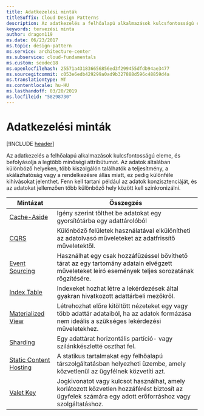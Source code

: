 ```yaml
---
title: Adatkezelési minták
titleSuffix: Cloud Design Patterns
description: Az adatkezelés a felhőalapú alkalmazások kulcsfontosságú eleme, és befolyásolja a legtöbb minőségi attribútumot. Az adatok általában különböző helyeken, több kiszolgálón találhatók a teljesítmény, a skálázhatóság vagy a rendelkezésre állás miatt, ez pedig különféle kihívásokat jelenthet. Fenn kell tartani például az adatok konzisztenciáját, és az adatokat jellemzően több különböző hely között kell szinkronizálni.
keywords: tervezési minta
author: dragon119
ms.date: 06/23/2017
ms.topic: design-pattern
ms.service: architecture-center
ms.subservice: cloud-fundamentals
ms.custom: seodec18
ms.openlocfilehash: 25571a431836656856ed3f299455dfdb94ae3477
ms.sourcegitcommit: c053e6edb429299a0ad9b327888d596c48859d4a
ms.translationtype: MT
ms.contentlocale: hu-HU
ms.lasthandoff: 03/20/2019
ms.locfileid: "58298730"
---
```

# <a name="data-management-patterns"></a>Adatkezelési minták

[!INCLUDE [header](../../_includes/header.md)]

Az adatkezelés a felhőalapú alkalmazások kulcsfontosságú eleme, és befolyásolja a legtöbb minőségi attribútumot. Az adatok általában különböző helyeken, több kiszolgálón találhatók a teljesítmény, a skálázhatóság vagy a rendelkezésre állás miatt, ez pedig különféle kihívásokat jelenthet. Fenn kell tartani például az adatok konzisztenciáját, és az adatokat jellemzően több különböző hely között kell szinkronizálni.

|                        Mintázat                         |                                                                  Összegzés                                                                  |
|--------------------------------------------------------|-------------------------------------------------------------------------------------------------------------------------------------------|
|            [Cache-Aside](../cache-aside.md)            |                                            Igény szerint tölthet be adatokat egy gyorsítótárba egy adattárolóból                                             |
|                   [CQRS](../cqrs.md)                   |                    Különböző felületek használatával elkülönítheti az adatolvasó műveleteket az adatfrissítő műveletektől.                     |
|         [Event Sourcing](../event-sourcing.md)         |               Használhat egy csak hozzáfűzéssel bővíthető tárat az egy tartomány adatain elvégzett műveleteket leíró események teljes sorozatának rögzítésére.               |
|            [Index Table](../index-table.md)            |                         Indexeket hozhat létre a lekérdezések által gyakran hivatkozott adattárbeli mezőkről.                          |
|      [Materialized View](../materialized-view.md)      | Létrehozhat előre kitöltött nézeteket egy vagy több adattár adataiból, ha az adatok formázása nem ideális a szükséges lekérdezési műveletekhez. |
|               [Sharding](../sharding.md)               |                                    Egy adattárat horizontális partíció- vagy szilánkkészletté oszthat fel.                                     |
| [Static Content Hosting](../static-content-hosting.md) |                   A statikus tartalmakat egy felhőalapú társzolgáltatásban helyezheti üzembe, amely közvetlenül az ügyfélnek közvetíti azt.                    |
|              [Valet Key](../valet-key.md)              |                 Jogkivonatot vagy kulcsot használhat, amely korlátozott közvetlen hozzáférést biztosít az ügyfelek számára egy adott erőforráshoz vagy szolgáltatáshoz.                 |
